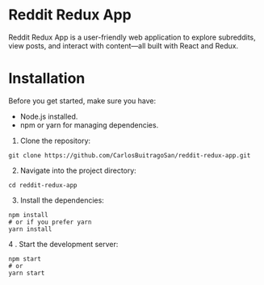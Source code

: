 # Reddit Redux App
Reddit Redux App is a user-friendly web application to explore subreddits, view posts, and interact with content—all built with React and Redux. 

# Installation

Before you get started, make sure you have:

- Node.js installed.
- npm or yarn for managing dependencies.

1. Clone the repository:
```
git clone https://github.com/CarlosBuitragoSan/reddit-redux-app.git
```
2. Navigate into the project directory:
```
cd reddit-redux-app
```

3. Install the dependencies:
```
npm install
# or if you prefer yarn
yarn install
```
4 . Start the development server:
```
npm start
# or
yarn start
```
